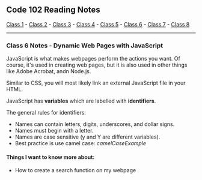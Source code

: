 ## Code 102 Reading Notes

[Class 1](https://melanie-johnston.github.io/reading-notes/102/class1) -
[Class 2](https://melanie-johnston.github.io/reading-notes/102/class2) -
[Class 3](https://melanie-johnston.github.io/reading-notes/102/class3) -
[Class 4](https://melanie-johnston.github.io/reading-notes/102/class4) -
[Class 5](https://melanie-johnston.github.io/reading-notes/102/class5) -
[Class 6](https://melanie-johnston.github.io/reading-notes/102/class6) -
[Class 7](https://melanie-johnston.github.io/reading-notes/102/class7) -
[Class 8](https://melanie-johnston.github.io/reading-notes/102/class8)

---

### Class 6 Notes - Dynamic Web Pages with JavaScript

JavaScript is what makes webpages perform the actions you want. Of course, it's used in creating web pages, but it is also used in other things like Adobe Acrobat, andn Node.js. 

Similar to CSS, you will most likely link an external JavaScript file in your HTML. 

JavaScript has **variables** which are labelled with **identifiers**.

The general rules for identifiers:

- Names can contain letters, digits, underscores, and dollar signs.
- Names must begin with a letter.
- Names are case sensitive (y and Y are different variables).
- Best practice is use camel case: *camelCaseExample*

#### Things I want to know more about: 

- How to create a search function on my webpage